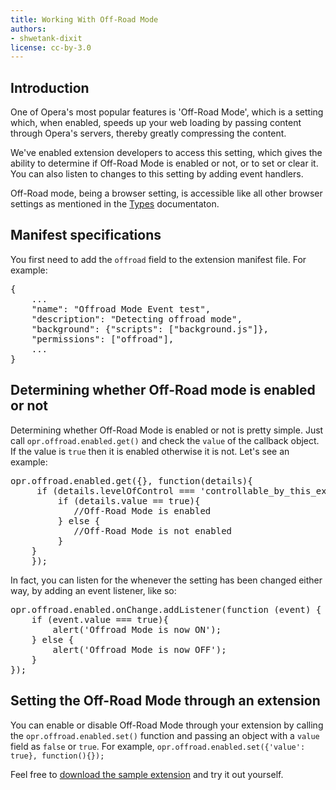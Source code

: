 ```yaml
---
title: Working With Off-Road Mode
authors:
- shwetank-dixit
license: cc-by-3.0
---
```


## Introduction

One of Opera's most popular features is 'Off-Road Mode', which is a setting which, when enabled, speeds up your web loading by passing content through Opera's servers, thereby greatly compressing the content.

We've enabled extension developers to access this setting, which gives the ability to determine if Off-Road Mode is enabled or not, or to set or clear it. You can also listen to changes to this setting by adding event handlers.

Off-Road mode, being a browser setting, is accessible like all other browser settings as mentioned in the [Types](https://developer.chrome.com/extensions/types) documentaton.

## Manifest specifications

You first need to add the `offroad` field to the extension manifest file. For example:

<pre class="prettyprint">{
	...
	"name": "Offroad Mode Event test",
	"description": "Detecting offroad mode",
	"background": {"scripts": ["background.js"]},
	"permissions": ["offroad"],
	...
}</pre>

## Determining whether Off-Road mode is enabled or not

Determining whether Off-Road Mode is enabled or not is pretty simple. Just call `opr.offroad.enabled.get()` and check the `value` of the callback object. If the value is `true` then it is enabled otherwise it is not. Let's see an example:


<pre class="prettyprint">opr.offroad.enabled.get({}, function(details){
	 if (details.levelOfControl === 'controllable_by_this_extension' || details.levelOfControl === 'controlled_by_this_extension'){
		 if (details.value == true){
			//Off-Road Mode is enabled
		 } else {
			//Off-Road Mode is not enabled
		 }
	}
	});</pre>

In fact, you can listen for the whenever the setting has been changed either way, by adding an event listener, like so:

<pre class="prettyprint">opr.offroad.enabled.onChange.addListener(function (event) {
	if (event.value === true){
		alert('Offroad Mode is now ON');
	} else {
		alert('Offroad Mode is now OFF');
	}
});</pre>


## Setting the Off-Road Mode through an extension

You can enable or disable Off-Road Mode through your extension by calling the `opr.offroad.enabled.set()` function and passing an object with a `value` field as `false` or `true`. For example, `opr.offroad.enabled.set({'value': true}, function(){});`

Feel free to [download the sample extension](samples/offroad.nex) and try it out yourself.



